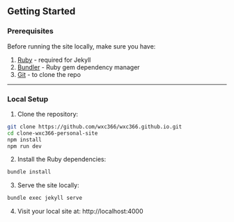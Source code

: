 ## Getting Started

### Prerequisites

Before running the site locally, make sure you have:

1. [Ruby](https://www.ruby-lang.org/en/downloads/) - required for Jekyll
2. [Bundler](https://bundler.io/) - Ruby gem dependency manager
3. [Git](https://git-scm.com/downloads) - to clone the repo

---

### Local Setup

1. Clone the repository:

```bash
git clone https://github.com/wxc366/wxc366.github.io.git
cd clone-wxc366-personal-site
npm install
npm run dev
```
2. Install the Ruby dependencies:

```bash
bundle install
```

3. Serve the site locally:

```bash
bundle exec jekyll serve
```

4. Visit your local site at: http://localhost:4000 
